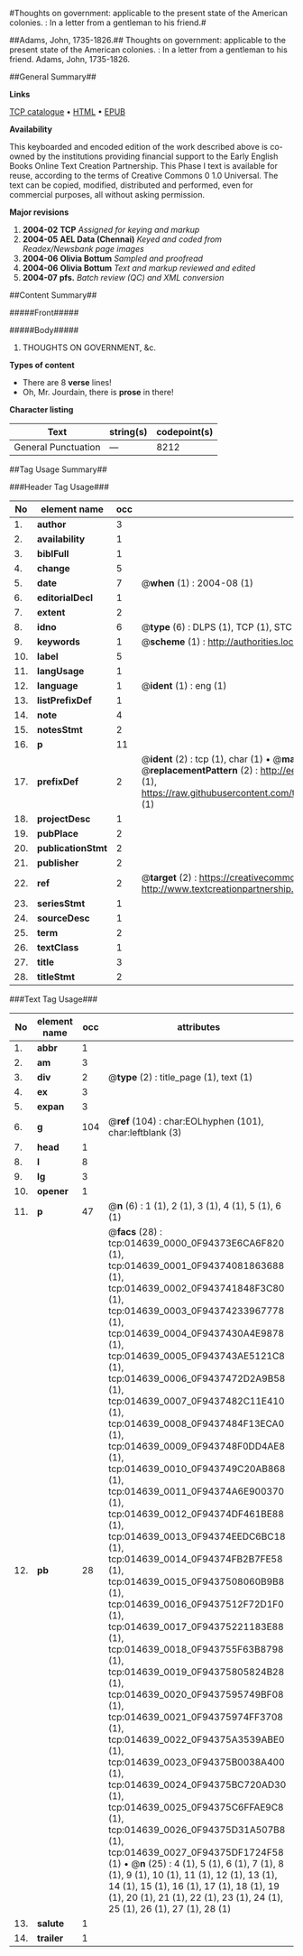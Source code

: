 #Thoughts on government: applicable to the present state of the American colonies. : In a letter from a gentleman to his friend.#

##Adams, John, 1735-1826.##
Thoughts on government: applicable to the present state of the American colonies. : In a letter from a gentleman to his friend.
Adams, John, 1735-1826.

##General Summary##

**Links**

[TCP catalogue](http://www.ota.ox.ac.uk/tcp/)  • 
[HTML](http://tei.it.ox.ac.uk/tcp/Texts-HTML/free/N11/N11581.html)  • 
[EPUB](http://tei.it.ox.ac.uk/tcp/Texts-EPUB/free/N11/N11581.epub)

**Availability**

This keyboarded and encoded edition of the
	       work described above is co-owned by the institutions
	       providing financial support to the Early English Books
	       Online Text Creation Partnership. This Phase I text is
	       available for reuse, according to the terms of Creative
	       Commons 0 1.0 Universal. The text can be copied,
	       modified, distributed and performed, even for
	       commercial purposes, all without asking permission.

**Major revisions**

1. __2004-02__ __TCP__ *Assigned for keying and markup*
1. __2004-05__ __AEL Data (Chennai)__ *Keyed and coded from Readex/Newsbank page images*
1. __2004-06__ __Olivia Bottum__ *Sampled and proofread*
1. __2004-06__ __Olivia Bottum__ *Text and markup reviewed and edited*
1. __2004-07__ __pfs.__ *Batch review (QC) and XML conversion*

##Content Summary##

#####Front#####

#####Body#####

1. THOUGHTS ON GOVERNMENT, &c.

**Types of content**

  * There are 8 **verse** lines!
  * Oh, Mr. Jourdain, there is **prose** in there!

**Character listing**


|Text|string(s)|codepoint(s)|
|---|---|---|
|General Punctuation|—|8212|

##Tag Usage Summary##

###Header Tag Usage###

|No|element name|occ|attributes|
|---|---|---|---|
|1.|__author__|3||
|2.|__availability__|1||
|3.|__biblFull__|1||
|4.|__change__|5||
|5.|__date__|7| @__when__ (1) : 2004-08 (1)|
|6.|__editorialDecl__|1||
|7.|__extent__|2||
|8.|__idno__|6| @__type__ (6) : DLPS (1), TCP (1), STC (1), NOTIS (1), IMAGE-SET (1), EVANS-CITATION (1)|
|9.|__keywords__|1| @__scheme__ (1) : http://authorities.loc.gov/ (1)|
|10.|__label__|5||
|11.|__langUsage__|1||
|12.|__language__|1| @__ident__ (1) : eng (1)|
|13.|__listPrefixDef__|1||
|14.|__note__|4||
|15.|__notesStmt__|2||
|16.|__p__|11||
|17.|__prefixDef__|2| @__ident__ (2) : tcp (1), char (1)  •  @__matchPattern__ (2) : ([0-9\-]+):([0-9IVX]+) (1), (.+) (1)  •  @__replacementPattern__ (2) : http://eebo.chadwyck.com/downloadtiff?vid=$1&page=$2 (1), https://raw.githubusercontent.com/textcreationpartnership/Texts/master/tcpchars.xml#$1 (1)|
|18.|__projectDesc__|1||
|19.|__pubPlace__|2||
|20.|__publicationStmt__|2||
|21.|__publisher__|2||
|22.|__ref__|2| @__target__ (2) : https://creativecommons.org/publicdomain/zero/1.0/ (1), http://www.textcreationpartnership.org/docs/. (1)|
|23.|__seriesStmt__|1||
|24.|__sourceDesc__|1||
|25.|__term__|2||
|26.|__textClass__|1||
|27.|__title__|3||
|28.|__titleStmt__|2||


###Text Tag Usage###

|No|element name|occ|attributes|
|---|---|---|---|
|1.|__abbr__|1||
|2.|__am__|3||
|3.|__div__|2| @__type__ (2) : title_page (1), text (1)|
|4.|__ex__|3||
|5.|__expan__|3||
|6.|__g__|104| @__ref__ (104) : char:EOLhyphen (101), char:leftblank (3)|
|7.|__head__|1||
|8.|__l__|8||
|9.|__lg__|3||
|10.|__opener__|1||
|11.|__p__|47| @__n__ (6) : 1 (1), 2 (1), 3 (1), 4 (1), 5 (1), 6 (1)|
|12.|__pb__|28| @__facs__ (28) : tcp:014639_0000_0F94373E6CA6F820 (1), tcp:014639_0001_0F94374081863688 (1), tcp:014639_0002_0F943741848F3C80 (1), tcp:014639_0003_0F94374233967778 (1), tcp:014639_0004_0F9437430A4E9878 (1), tcp:014639_0005_0F943743AE5121C8 (1), tcp:014639_0006_0F9437472D2A9B58 (1), tcp:014639_0007_0F9437482C11E410 (1), tcp:014639_0008_0F9437484F13ECA0 (1), tcp:014639_0009_0F943748F0DD4AE8 (1), tcp:014639_0010_0F943749C20AB868 (1), tcp:014639_0011_0F94374A6E900370 (1), tcp:014639_0012_0F94374DF461BE88 (1), tcp:014639_0013_0F94374EEDC6BC18 (1), tcp:014639_0014_0F94374FB2B7FE58 (1), tcp:014639_0015_0F9437508060B9B8 (1), tcp:014639_0016_0F9437512F72D1F0 (1), tcp:014639_0017_0F94375221183E88 (1), tcp:014639_0018_0F943755F63B8798 (1), tcp:014639_0019_0F94375805824B28 (1), tcp:014639_0020_0F9437595749BF08 (1), tcp:014639_0021_0F94375974FF3708 (1), tcp:014639_0022_0F94375A3539ABE0 (1), tcp:014639_0023_0F94375B0038A400 (1), tcp:014639_0024_0F94375BC720AD30 (1), tcp:014639_0025_0F94375C6FFAE9C8 (1), tcp:014639_0026_0F94375D31A507B8 (1), tcp:014639_0027_0F94375DF1724F58 (1)  •  @__n__ (25) : 4 (1), 5 (1), 6 (1), 7 (1), 8 (1), 9 (1), 10 (1), 11 (1), 12 (1), 13 (1), 14 (1), 15 (1), 16 (1), 17 (1), 18 (1), 19 (1), 20 (1), 21 (1), 22 (1), 23 (1), 24 (1), 25 (1), 26 (1), 27 (1), 28 (1)|
|13.|__salute__|1||
|14.|__trailer__|1||
